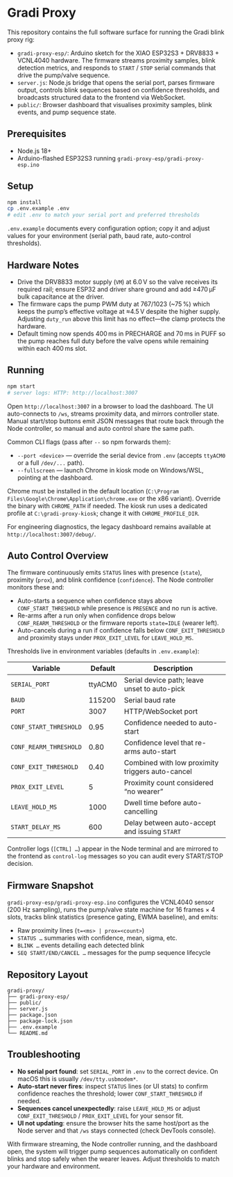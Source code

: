 Gradi Proxy
===========

This repository contains the full software surface for running the Gradi blink proxy rig:

- `gradi-proxy-esp/`: Arduino sketch for the XIAO ESP32S3 + DRV8833 + VCNL4040 hardware. The firmware streams proximity samples, blink detection metrics, and responds to `START` / `STOP` serial commands that drive the pump/valve sequence.
- `server.js`: Node.js bridge that opens the serial port, parses firmware output, controls blink sequences based on confidence thresholds, and broadcasts structured data to the frontend via WebSocket.
- `public/`: Browser dashboard that visualises proximity samples, blink events, and pump sequence state.

Prerequisites
-------------

- Node.js 18+
- Arduino-flashed ESP32S3 running `gradi-proxy-esp/gradi-proxy-esp.ino`

Setup
-----

```bash
npm install
cp .env.example .env
# edit .env to match your serial port and preferred thresholds
```

`.env.example` documents every configuration option; copy it and adjust values for your environment (serial path, baud rate, auto-control thresholds).

Hardware Notes
--------------

- Drive the DRV8833 motor supply (`VM`) at 6.0 V so the valve receives its required rail; ensure ESP32 and driver share ground and add ≥470 µF bulk capacitance at the driver.
- The firmware caps the pump PWM duty at 767/1023 (~75 %) which keeps the pump’s effective voltage at ≈4.5 V despite the higher supply. Adjusting `duty_run` above this limit has no effect—the clamp protects the hardware.
- Default timing now spends 400 ms in PRECHARGE and 70 ms in PUFF so the pump reaches full duty before the valve opens while remaining within each 400 ms slot.

Running
-------

```bash
npm start
# server logs: HTTP: http://localhost:3007
```

Open `http://localhost:3007` in a browser to load the dashboard. The UI auto-connects to `/ws`, streams proximity data, and mirrors controller state. Manual start/stop buttons emit JSON messages that route back through the Node controller, so manual and auto control share the same path.

Common CLI flags (pass after `--` so npm forwards them):

- `--port <device>` — override the serial device from `.env` (accepts `ttyACM0` or a full `/dev/...` path).
- `--fullscreen` — launch Chrome in kiosk mode on Windows/WSL, pointing at the dashboard.

Chrome must be installed in the default location (`C:\Program Files\Google\Chrome\Application\chrome.exe` or the x86 variant). Override the binary with `CHROME_PATH` if needed. The kiosk run uses a dedicated profile at `C:\gradi-proxy-kiosk`; change it with `CHROME_PROFILE_DIR`.

For engineering diagnostics, the legacy dashboard remains available at `http://localhost:3007/debug/`.

Auto Control Overview
---------------------

The firmware continuously emits `STATUS` lines with presence (`state`), proximity (`prox`), and blink confidence (`confidence`). The Node controller monitors these and:

- Auto-starts a sequence when confidence stays above `CONF_START_THRESHOLD` while presence is `PRESENCE` and no run is active.
- Re-arms after a run only when confidence drops below `CONF_REARM_THRESHOLD` or the firmware reports `state=IDLE` (wearer left).
- Auto-cancels during a run if confidence falls below `CONF_EXIT_THRESHOLD` and proximity stays under `PROX_EXIT_LEVEL` for `LEAVE_HOLD_MS`.

Thresholds live in environment variables (defaults in `.env.example`):

| Variable | Default | Description |
| --- | --- | --- |
| `SERIAL_PORT` | ttyACM0 | Serial device path; leave unset to auto-pick |
| `BAUD` | 115200 | Serial baud rate |
| `PORT` | 3007 | HTTP/WebSocket port |
| `CONF_START_THRESHOLD` | 0.95 | Confidence needed to auto-start |
| `CONF_REARM_THRESHOLD` | 0.80 | Confidence level that re-arms auto-start |
| `CONF_EXIT_THRESHOLD` | 0.40 | Combined with low proximity triggers auto-cancel |
| `PROX_EXIT_LEVEL` | 5 | Proximity count considered “no wearer” |
| `LEAVE_HOLD_MS` | 1000 | Dwell time before auto-cancelling |
| `START_DELAY_MS` | 600 | Delay between auto-accept and issuing `START` |

Controller logs (`[CTRL] …`) appear in the Node terminal and are mirrored to the frontend as `control-log` messages so you can audit every START/STOP decision.

Firmware Snapshot
-----------------

`gradi-proxy-esp/gradi-proxy-esp.ino` configures the VCNL4040 sensor (200 Hz sampling), runs the pump/valve state machine for 16 frames × 4 slots, tracks blink statistics (presence gating, EWMA baseline), and emits:

- Raw proximity lines (`t=<ms> | prox=<count>`)
- `STATUS …` summaries with confidence, mean, sigma, etc.
- `BLINK …` events detailing each detected blink
- `SEQ START/END/CANCEL …` messages for the pump sequence lifecycle

Repository Layout
-----------------

```
gradi-proxy/
├── gradi-proxy-esp/
├── public/
├── server.js
├── package.json
├── package-lock.json
├── .env.example
└── README.md
```

Troubleshooting
---------------

- **No serial port found**: set `SERIAL_PORT` in `.env` to the correct device. On macOS this is usually `/dev/tty.usbmodem*`.
- **Auto-start never fires**: inspect `STATUS` lines (or UI stats) to confirm confidence reaches the threshold; lower `CONF_START_THRESHOLD` if needed.
- **Sequences cancel unexpectedly**: raise `LEAVE_HOLD_MS` or adjust `CONF_EXIT_THRESHOLD` / `PROX_EXIT_LEVEL` for your sensor fit.
- **UI not updating**: ensure the browser hits the same host/port as the Node server and that `/ws` stays connected (check DevTools console).

With firmware streaming, the Node controller running, and the dashboard open, the system will trigger pump sequences automatically on confident blinks and stop safely when the wearer leaves. Adjust thresholds to match your hardware and environment.
